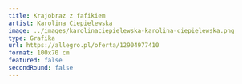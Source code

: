 ```yaml
---
title: Krajobraz z fafikiem
artist: Karolina Ciepielewska
image: ../images/karolinaciepielewska-karolina-ciepielewska.png
type: Grafika
url: https://allegro.pl/oferta/12904977410
format: 100x70 cm
featured: false
secondRound: false
---
```

